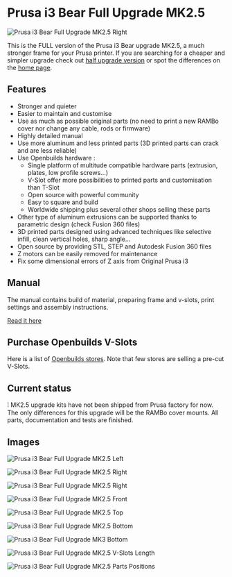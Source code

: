 # Prusa i3 Bear Full Upgrade MK2.5

![Prusa i3 Bear Full Upgrade MK2.5 Right](img/3d_rendering/home_right.jpg)

This is the FULL version of the Prusa i3 Bear upgrade MK2.5, a much stronger frame for your Prusa printer. If you are searching for a cheaper and simpler upgrade check out [half upgrade version](/half_upgrade/) or spot the differences on the [home page](https://github.com/gregsaun/prusa_i3_bear_upgrade/).


## Features

* Stronger and quieter
* Easier to maintain and customise
* Use as much as possible original parts (no need to print a new RAMBo cover nor change any cable, rods or firmware)
* Highly detailed manual
* Use more aluminum and less printed parts (3D printed parts can crack and are less reliable)
* Use Openbuilds hardware :
  * Single platform of multitude compatible hardware parts (extrusion, plates, low profile screws...)
  * V-Slot offer more possibilities to printed parts and customisation than T-Slot
  * Open source with powerful community
  * Easy to square and build
  * Worldwide shipping plus several other shops selling these parts
* Other type of aluminum extrusions can be supported thanks to parametric design (check Fusion 360 files)
* 3D printed parts designed using advanced techniques like selective infill, clean vertical holes, sharp angle...
* Open source by providing STL, STEP and Autodesk Fusion 360 files
* Z motors can be easily removed for maintenance 
* Fix some dimensional errors of Z axis from Original Prusa i3


## Manual

The manual contains build of material, preparing frame and v-slots, print settings and assembly instructions.

[Read it here](manual/)


## Purchase Openbuilds V-Slots

Here is a list of [Openbuilds stores](/doc/openbuilds_stores_list.md). Note that few stores are selling a pre-cut V-Slots.


## Current status

:grey_exclamation: MK2.5 upgrade kits have not been shipped from Prusa factory for now. The only differences for this upgrade will be the RAMBo cover mounts. All parts, documentation and tests are finished.


## Images

![Prusa i3 Bear Full Upgrade MK2.5 Left](img/3d_rendering/home_left.jpg)

![Prusa i3 Bear Full Upgrade MK2.5 Right](img/3d_rendering/home_right.jpg)

![Prusa i3 Bear Full Upgrade MK2.5 Right](img/3d_rendering/right.jpg)

![Prusa i3 Bear Full Upgrade MK2.5 Front](img/3d_rendering/front.jpg)

![Prusa i3 Bear Full Upgrade MK2.5 Top](img/3d_rendering/top.jpg)

![Prusa i3 Bear Full Upgrade MK2.5 Bottom](img/3d_rendering/bottom.jpg)

![Prusa i3 Bear Full Upgrade MK3 Bottom](img/3d_rendering/z_motor_mount.jpg)

![Prusa i3 Bear Full Upgrade MK2.5 V-Slots Length](doc/vslots_length.png)

![Prusa i3 Bear Full Upgrade MK2.5 Parts Positions](doc/parts_positions.png)

